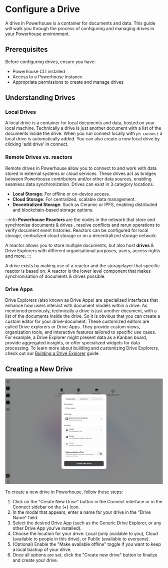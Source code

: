 # Configure a Drive

A drive in Powerhouse is a container for documents and data. This guide will walk you through the process of configuring and managing drives in your Powerhouse environment.

## Prerequisites

Before configuring drives, ensure you have:
- Powerhouse CLI installed
- Access to a Powerhouse instance
- Appropriate permissions to create and manage drives

## Understanding Drives

### Local Drives

A local drive is a container for local documents and data, hosted on your local machine. Technically a drive is just another document with a list of the documents inside the drive. When you run connect locally with `ph connect` a local drive is automatically added. You can also create a new local drive by clicking 'add drive' in connect.

### Remote Drives vs. reactors 

Remote drives in Powerhouse allow you to connect to and work with data stored in external systems or cloud services. These drives act as bridges between Powerhouse contributors and/or other data sources, enabling seamless data synchronization. Drives can exist in 3 category locations.

- **Local Storage**: For offline or on-device access.
- **Cloud Storage**: For centralized, scalable data management.
- **Decentralized Storage**: Such as Ceramic or IPFS, enabling distributed and blockchain-based storage options.

:::info
**Powerhouse Reactors** are the nodes in the network that store and synchronise documents & drives , resolve conflicts and rerun operations to verify document event histories. 
Reactors can be configured for local storage, centralized cloud storage or on a decentralized storage network. 

A reactor allows you to store multiple documents, but also host **drives** & Drive Explorers with different organisational purposes, users, access rights and more.
:::

A drive exists by making use of a reactor and the storagelayer that specific reactor is based on. A reactor is the lower level component that makes synchronisation of documents & drives possible. 

### Drive Apps 

Drive Explorers (also known as Drive Apps) are specialized interfaces that enhance how users interact with document models within a drive. As mentioned previously, technically a drive is just another document, with a list of the documents inside the drive. So it is obvious that you can create a custom editor for your drive-document. These customized editors are called Drive explorers or Drive Apps. They provide custom views, organization tools, and interactive features tailored to specific use cases. For example, a Drive Explorer might present data as a Kanban board, provide aggregated insights, or offer specialized widgets for data processing. To learn more about building and customizing Drive Explorers, check out our [Building a Drive Explorer](/docs/academy/AdvancedTutorial/BuildingUserExperiences/BuildingADriveExplorer) guide.


## Creating a New Drive

![Create Drive Modal](./images/CreateDrive.png)

To create a new drive in Powerhouse, follow these steps:
1. Click on the "Create New Drive" button in the Connect interface or in the Connect sidebar on the (+) Icon. 
2. In the modal that appears, enter a name for your drive in the "Drive Name" field.
3. Select the desired Drive App (such as the Generic Drive Explorer, or any other Drive App you've installed).
4. Choose the location for your drive: Local (only available to you), Cloud (available to people in this drive), or Public (available to everyone).
5. (Optional) Enable the "Make available offline" toggle if you want to keep a local backup of your drive.
6. Once all options are set, click the "Create new drive" button to finalize and create your drive.

